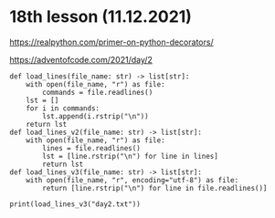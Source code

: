 # 18th lesson (11.12.2021)

https://realpython.com/primer-on-python-decorators/ </p>
https://adventofcode.com/2021/day/2

```Py
def load_lines(file_name: str) -> list[str]:
    with open(file_name, "r") as file:
        commands = file.readlines()
    lst = []
    for i in commands:
        lst.append(i.rstrip("\n"))
    return lst
def load_lines_v2(file_name: str) -> list[str]:
    with open(file_name, "r") as file:
        lines = file.readlines()
        lst = [line.rstrip("\n") for line in lines]
        return lst
def load_lines_v3(file_name: str) -> list[str]:
    with open(file_name, "r", encoding="utf-8") as file:
        return [line.rstrip("\n") for line in file.readlines()]
    
print(load_lines_v3("day2.txt"))
```
